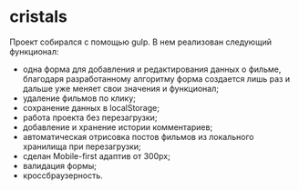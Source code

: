 # cristals

Проект собирался с помощью gulp. 
В нем реализован следующий функционал:
- одна форма для добавления и редактирования данных о фильме, благодаря разработанному алгоритму форма создается лишь раз и дальше уже меняет свои значения и функционал;
- удаление фильмов по клику;
- сохранение данных в localStorage;
- работа проекта без перезагрузки;
- добавление и хранение истории комментариев;
- автоматическая отрисовка постов фильмов из локального хранилища при перезагрузки;
- сделан Mobile-first адаптив от 300рх;
- валидация формы;
- кроссбраузерность.
